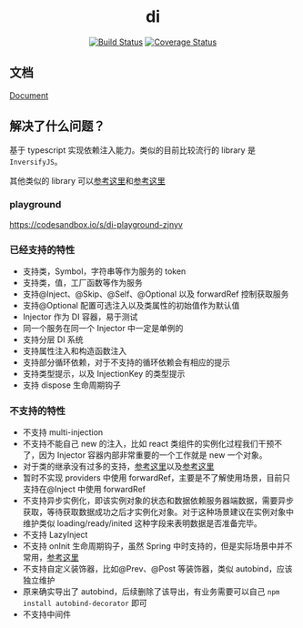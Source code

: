 <h1 align="center">di</h1>
<div align="center">

[![Build Status](https://github.com/kaokei/di/actions/workflows/build.yml/badge.svg)](https://github.com/kaokei/di/actions/workflows/build.yml)
[![Coverage Status](https://coveralls.io/repos/github/kaokei/di/badge.svg?branch=main)](https://coveralls.io/github/kaokei/di?branch=main)

</div>

## 文档

[Document](https://www.kaokei.com/project/di/)

## 解决了什么问题？

基于 typescript 实现依赖注入能力。类似的目前比较流行的 library 是`InversifyJS`。

其他类似的 library 可以[参考这里](https://github.com/topics/ioc?l=typescript)和[参考这里](https://github.com/topics/dependency-injection?l=typescript)

### playground

https://codesandbox.io/s/di-playground-zjnyv

### 已经支持的特性

- 支持类，Symbol，字符串等作为服务的 token
- 支持类，值，工厂函数等作为服务
- 支持@Inject、@Skip、@Self、@Optional 以及 forwardRef 控制获取服务
- 支持@Optional 配置可选注入以及类属性的初始值作为默认值
- Injector 作为 DI 容器，易于测试
- 同一个服务在同一个 Injector 中一定是单例的
- 支持分层 DI 系统
- 支持属性注入和构造函数注入
- 支持部分循环依赖，对于不支持的循环依赖会有相应的提示
- 支持类型提示，以及 InjectionKey 的类型提示
- 支持 dispose 生命周期钩子

### 不支持的特性

- 不支持 multi-injection
- 不支持不能自己 new 的注入，比如 react 类组件的实例化过程我们干预不了，因为 Injector 容器内部非常重要的一个工作就是 new 一个对象。
- 对于类的继承没有过多的支持，[参考这里](https://docs.typestack.community/typedi/v/develop/02-basic-usage-guide/07-inheritance)以及[参考这里](https://github.com/inversify/InversifyJS/blob/master/wiki/inheritance.md)
- 暂时不实现 providers 中使用 forwardRef，主要是不了解使用场景，目前只支持在@Inject 中使用 forwardRef
- 不支持异步实例化，即该实例对象的状态和数据依赖服务器端数据，需要异步获取，等待获取数据成功之后才实例化对象。对于这种场景建议在实例对象中维护类似 loading/ready/inited 这种字段来表明数据是否准备完毕。
- 不支持 LazyInject
- 不支持 onInit 生命周期钩子，虽然 Spring 中时支持的，但是实际场景中并不常用，[参考这里](https://github.com/angular/angular/issues/23235)
- 不支持自定义装饰器，比如@Prev、@Post 等装饰器，类似 autobind，应该独立维护
- 原来确实导出了 autobind，后续删除了该导出，有业务需要可以自己 `npm install autobind-decorator` 即可
- 不支持中间件
